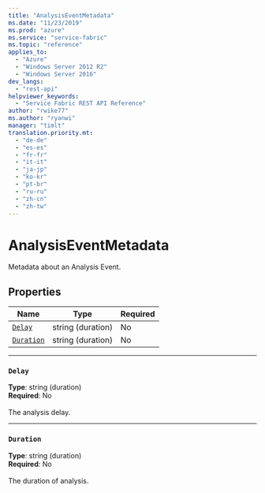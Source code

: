 ```yaml
---
title: "AnalysisEventMetadata"
ms.date: "11/23/2019"
ms.prod: "azure"
ms.service: "service-fabric"
ms.topic: "reference"
applies_to: 
  - "Azure"
  - "Windows Server 2012 R2"
  - "Windows Server 2016"
dev_langs: 
  - "rest-api"
helpviewer_keywords: 
  - "Service Fabric REST API Reference"
author: "rwike77"
ms.author: "ryanwi"
manager: "timlt"
translation.priority.mt: 
  - "de-de"
  - "es-es"
  - "fr-fr"
  - "it-it"
  - "ja-jp"
  - "ko-kr"
  - "pt-br"
  - "ru-ru"
  - "zh-cn"
  - "zh-tw"
---
```

# AnalysisEventMetadata

Metadata about an Analysis Event.

## Properties
| Name | Type | Required |
| --- | --- | --- |
| [`Delay`](#delay) | string (duration) | No |
| [`Duration`](#duration) | string (duration) | No |

____
### `Delay`
__Type__: string (duration) <br/>
__Required__: No<br/>
<br/>
The analysis delay.

____
### `Duration`
__Type__: string (duration) <br/>
__Required__: No<br/>
<br/>
The duration of analysis.
